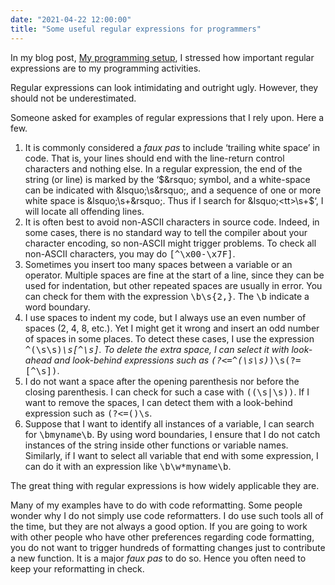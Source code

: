 ```yaml
---
date: "2021-04-22 12:00:00"
title: "Some useful regular expressions for programmers"
---
```




In my blog post, [My programming setup](/lemire/blog/2021/04/04/my-programming-setup/), I stressed how important regular expressions are to my programming activities.

Regular expressions can look intimidating and outright ugly. However, they should not be underestimated.

Someone asked for examples of regular expressions that I rely upon. Here a few.

1. It is commonly considered a <em>faux pas</em> to include &lsquo;trailing white space&rsquo; in code. That is, your lines should end with the line-return control characters and nothing else. In a regular expression, the end of the string (or line) is marked by the &lsquo;$&rsquo; symbol, and a white-space can be indicated with &lsquo;\s&rsquo;, and a sequence of one or more white space is &lsquo;\s+&rsquo;. Thus if I search for &lsquo;<tt>\s+$</tt>&lsquo;, I will locate all offending lines.
1. It is often best to avoid non-ASCII characters in source code. Indeed, in some cases, there is no standard way to tell the compiler about your character encoding, so non-ASCII might trigger problems. To check all non-ASCII characters, you may do <tt>[^\x00-\x7F]</tt>.
1. Sometimes you insert too many spaces between a variable or an operator. Multiple spaces are fine at the start of a line, since they can be used for indentation, but other repeated spaces are usually in error. You can check for them with the expression <tt>\b\s{2,}</tt>. The <tt>\b</tt> indicate a word boundary.
1. I use spaces to indent my code, but I always use an even number of spaces (2, 4, 8, etc.). Yet I might get it wrong and insert an odd number of spaces in some places. To detect these cases, I use the expression <tt>^(\s\s)*\s[^\s]</tt>. To delete the extra space, I can select it with look-ahead and look-behind expressions such as <tt>(?&lt;=^(\s\s)*)\s(?=[^\s])</tt>.
1. I do not want a space after the opening parenthesis nor before the closing parenthesis. I can check for such a case with <tt>(\(\s|\s\))</tt>. If I want to remove the spaces, I can detect them with a look-behind expression such as <tt>(?&lt;=\()\s</tt>.
1. Suppose that I want to identify all instances of a variable, I can search for <tt>\bmyname\b</tt>. By using word boundaries, I ensure that I do not catch instances of the string inside other functions or variable names. Similarly, if I want to select all variable that end with some expression, I can do it with an expression like <tt>\b\w*myname\b</tt>.


The great thing with regular expressions is how widely applicable they are.

Many of my examples have to do with code reformatting. Some people wonder why I do not simply use code reformatters. I do use such tools all of the time, but they are not always a good option. If you are going to work with other people who have other preferences regarding code formatting, you do not want to trigger hundreds of formatting changes just to contribute a new function. It is a major <em>faux pas</em> to do so. Hence you often need to keep your reformatting in check.

